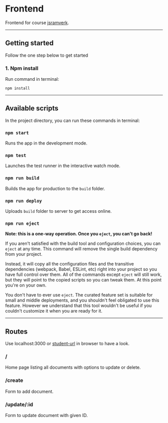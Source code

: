 # Frontend

Frontend for course [jsramverk](https://jsramverk.se/).

-----------------------------

## Getting started
Follow the one step below to get started

### 1. Npm install
Run command in terminal:

```
npm install
```

-----------------------------

## Available scripts
In the project directory, you can run these commands in terminal:

### `npm start`
Runs the app in the development mode.

### `npm test`
Launches the test runner in the interactive watch mode.

### `npm run build`
Builds the app for production to the `build` folder.

### `npm run deploy`
Uploads `build` folder to server to get access online.

### `npm run eject`
**Note: this is a one-way operation. Once you `eject`, you can't go back!**

If you aren't satisfied with the build tool and configuration choices, you can `eject` at any time. This command will remove the single build dependency from your project.

Instead, it will copy all the configuration files and the transitive dependencies (webpack, Babel, ESLint, etc) right into your project so you have full control over them. All of the commands except `eject` will still work, but they will point to the copied scripts so you can tweak them. At this point you're on your own.

You don't have to ever use `eject`. The curated feature set is suitable for small and middle deployments, and you shouldn't feel obligated to use this feature. However we understand that this tool wouldn't be useful if you couldn't customize it when you are ready for it.

-----------------------------

## Routes
Use localhost:3000 or [student-url](https://www.student.bth.se/~chsc22/editor/) in browser to have a look.

### /
Home page listing all documents with options to update or delete.

### /create
Form to add document.

### /update/:id
Form to update document with given ID.
